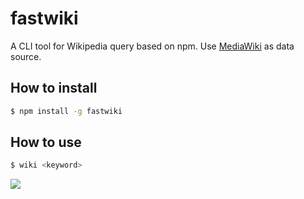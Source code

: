 # fastwiki

A CLI tool for Wikipedia query based on npm. Use [MediaWiki](https://www.mediawiki.org/wiki/MediaWiki) as data source.

## How to install

```bash
$ npm install -g fastwiki
```

## How to use 

```bash
$ wiki <keyword>
```
![](https://ws1.sinaimg.cn/large/006tKfTcly1fp1oqjngdng30xi0mc4qr.gif)
